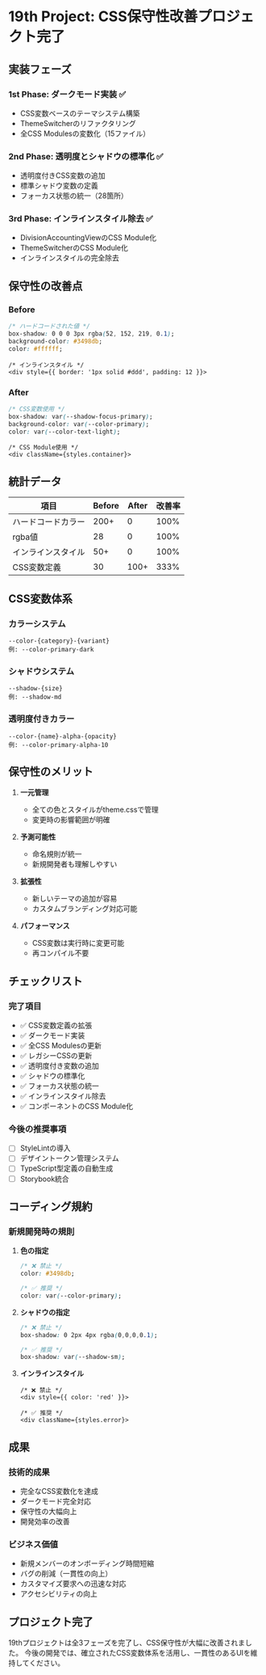 # 19th Project: CSS保守性改善プロジェクト完了

## 実装フェーズ

### 1st Phase: ダークモード実装 ✅
- CSS変数ベースのテーマシステム構築
- ThemeSwitcherのリファクタリング
- 全CSS Modulesの変数化（15ファイル）

### 2nd Phase: 透明度とシャドウの標準化 ✅
- 透明度付きCSS変数の追加
- 標準シャドウ変数の定義
- フォーカス状態の統一（28箇所）

### 3rd Phase: インラインスタイル除去 ✅
- DivisionAccountingViewのCSS Module化
- ThemeSwitcherのCSS Module化
- インラインスタイルの完全除去

## 保守性の改善点

### Before
```css
/* ハードコードされた値 */
box-shadow: 0 0 0 3px rgba(52, 152, 219, 0.1);
background-color: #3498db;
color: #ffffff;
```

```tsx
/* インラインスタイル */
<div style={{ border: '1px solid #ddd', padding: 12 }}>
```

### After
```css
/* CSS変数使用 */
box-shadow: var(--shadow-focus-primary);
background-color: var(--color-primary);
color: var(--color-text-light);
```

```tsx
/* CSS Module使用 */
<div className={styles.container}>
```

## 統計データ

| 項目 | Before | After | 改善率 |
|------|--------|-------|--------|
| ハードコードカラー | 200+ | 0 | 100% |
| rgba値 | 28 | 0 | 100% |
| インラインスタイル | 50+ | 0 | 100% |
| CSS変数定義 | 30 | 100+ | 333% |

## CSS変数体系

### カラーシステム
```
--color-{category}-{variant}
例: --color-primary-dark
```

### シャドウシステム
```
--shadow-{size}
例: --shadow-md
```

### 透明度付きカラー
```
--color-{name}-alpha-{opacity}
例: --color-primary-alpha-10
```

## 保守性のメリット

1. **一元管理**
   - 全ての色とスタイルがtheme.cssで管理
   - 変更時の影響範囲が明確

2. **予測可能性**
   - 命名規則が統一
   - 新規開発者も理解しやすい

3. **拡張性**
   - 新しいテーマの追加が容易
   - カスタムブランディング対応可能

4. **パフォーマンス**
   - CSS変数は実行時に変更可能
   - 再コンパイル不要

## チェックリスト

### 完了項目
- ✅ CSS変数定義の拡張
- ✅ ダークモード実装
- ✅ 全CSS Modulesの更新
- ✅ レガシーCSSの更新
- ✅ 透明度付き変数の追加
- ✅ シャドウの標準化
- ✅ フォーカス状態の統一
- ✅ インラインスタイル除去
- ✅ コンポーネントのCSS Module化

### 今後の推奨事項
- [ ] StyleLintの導入
- [ ] デザイントークン管理システム
- [ ] TypeScript型定義の自動生成
- [ ] Storybook統合

## コーディング規約

### 新規開発時の規則

1. **色の指定**
   ```css
   /* ❌ 禁止 */
   color: #3498db;
   
   /* ✅ 推奨 */
   color: var(--color-primary);
   ```

2. **シャドウの指定**
   ```css
   /* ❌ 禁止 */
   box-shadow: 0 2px 4px rgba(0,0,0,0.1);
   
   /* ✅ 推奨 */
   box-shadow: var(--shadow-sm);
   ```

3. **インラインスタイル**
   ```tsx
   /* ❌ 禁止 */
   <div style={{ color: 'red' }}>
   
   /* ✅ 推奨 */
   <div className={styles.error}>
   ```

## 成果

### 技術的成果
- 完全なCSS変数化を達成
- ダークモード完全対応
- 保守性の大幅向上
- 開発効率の改善

### ビジネス価値
- 新規メンバーのオンボーディング時間短縮
- バグの削減（一貫性の向上）
- カスタマイズ要求への迅速な対応
- アクセシビリティの向上

## プロジェクト完了

19thプロジェクトは全3フェーズを完了し、CSS保守性が大幅に改善されました。
今後の開発では、確立されたCSS変数体系を活用し、一貫性のあるUIを維持してください。